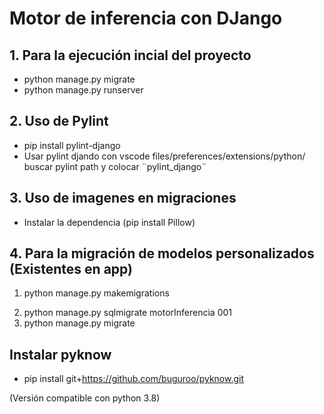 # Motor de inferencia con DJango

## 1. Para la ejecución incial del proyecto

- python manage.py migrate
- python manage.py runserver

## 2. Uso de Pylint

- pip install pylint-django
- Usar pylint djando con vscode files/preferences/extensions/python/ buscar pylint path y colocar ¨pylint_django¨

## 3. Uso de imagenes en migraciones

- Instalar la dependencia (pip install Pillow)

## 4. Para la migración de modelos personalizados (Existentes en app)

1. python manage.py makemigrations
<!-- Obteniendo un id de la migración Ejem. 001 -->
2. python manage.py sqlmigrate motorInferencia 001
3. python manage.py migrate

## Instalar pyknow

- pip install git+https://github.com/buguroo/pyknow.git

(Versión compatible con python 3.8)
